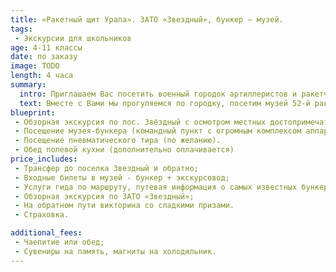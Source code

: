 ```yaml
---
title: «Ракетный щит Урала». ЗАТО «Звездный», бункер – музей.
tags:
 - Экскурсии для школьников
age: 4-11 классы
date: по заказу
image: TODO
length: 4 часа
summary:
  intro: Приглашаем Вас посетить военный городок артиллеристов и ракетчиков Прикамья – Звездный!
  text: Вместе с Вами мы прогуляемся по городку, посетим музей 52-й ракетной дивизии, расположенный в бункере под землей – бывший командный пункт, посоревнуемся в меткости в тире, нажмем легендарную красную кнопку запуска ракет, ощутим вкус блюд полевой кухни (для организованных групп), и, конечно, примерим солдатскую форму.
blueprint:
 - Обзорная экскурсия по пос. Звёздный с осмотром местных достопримечательностей (памятник солдатским сапогам, лавочка примирения, площадь памяти, граффити и 3d рисунки на асфальте).
 - Посещение музея-бункера (командный пункт с огромным комплексом аппаратуры, экспозиции боевой славы, макеты боевого оружия).
 - Посещение пневматического тира (по желанию).
 - Обед полевой кухни (дополнительно оплачивается)
price_includes:
 - Трансфер до поселка Звездный и обратно;
 - Входные билеты в музей - бункер + экскурсовод;
 - Услуги гида по маршруту, путевая информация о самых известных бункерах – бункер Сталина, Фюрера, история кирзовых солдатских сапог и много других интересных фактов;
 - Обзорная экскурсия по ЗАТО «Звездный»;
 - На обратном пути викторина со сладкими призами.
 - Страховка.

additional_fees:
 - Чаепитие или обед;
 - Сувениры на память, магниты на холодильник.
---
```

